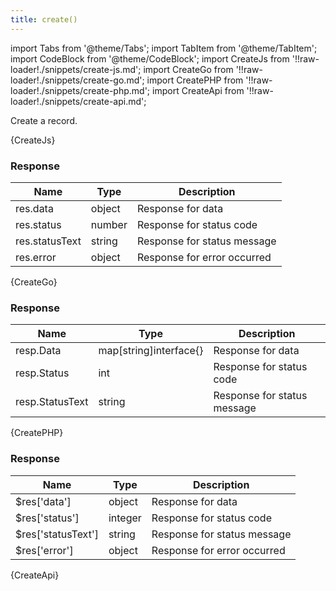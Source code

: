 ```yaml
---
title: create()
---
```


import Tabs from '@theme/Tabs';
import TabItem from '@theme/TabItem';
import CodeBlock from '@theme/CodeBlock';
import CreateJs from '!!raw-loader!./snippets/create-js.md';
import CreateGo from '!!raw-loader!./snippets/create-go.md';
import CreatePHP from '!!raw-loader!./snippets/create-php.md';
import CreateApi from '!!raw-loader!./snippets/create-api.md';

Create a record.

<Tabs>
  <TabItem value="javascript" label="Javascript" default>
    <CodeBlock className="language-jsx">
      {CreateJs}
    </CodeBlock>

### Response

| Name            | Type   | Description |
| --------------- | ------ | ----------- | 
| res.data    | object | Response for data |
| res.status  | number | Response for status code |
| res.statusText | string | Response for status message |
| res.error | object | Response for error occurred |

  </TabItem>
  <TabItem value="go" label="Go" default>
    <CodeBlock className="language-jsx">
      {CreateGo}
    </CodeBlock>

### Response

| Name            | Type   | Description |
| --------------- | ------ | ----------- | 
| resp.Data    | map[string]interface{} | Response for data |
| resp.Status  | int | Response for status code |
| resp.StatusText | string | Response for status message |

  </TabItem>
  <TabItem value="php" label="PHP" default>
    <CodeBlock className="language-jsx">
      {CreatePHP}
    </CodeBlock>

### Response

| Name            | Type   | Description |
| --------------- | ------ | ----------- | 
| $res['data']    | object | Response for data |
| $res['status']  | integer | Response for status code |
| $res['statusText'] | string | Response for status message |
| $res['error'] | object | Response for error occurred |

  </TabItem>
  <TabItem value="API" label="API">
    <CodeBlock className="language-jsx" title="[POST]">
      {CreateApi}
    </CodeBlock>
  </TabItem>
</Tabs>
